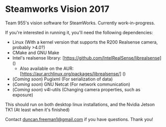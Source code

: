 # Steamworks Vision 2017
Team 955's vision software for SteamWorks. Currently work-in-progress.

If you're interested in running it, you'll need the following dependencies:
- Linux (With a kernel version that supports the R200 Realsense camera, probably >4.0?)
- CMake and GNU Make
- Intel's realsense library: [https://github.com/IntelRealSense/librealsense] () 
  - Also available on the AUR: [https://aur.archlinux.org/packages/librealsense/] () 
- (_Coming soon_) Pugixml (For serialization of data)
- (_Coming soon_) GNU Netcat (For network communication)
- (_Coming soon_) v4l-utils (Changing camera properties, such as exposure)

This should run on both desktop linux installations, and the Nvidia Jetson TK1 (At least when it's finished)

Contact duncan.freeman1@gmail.com if you have questions. Thank you!
